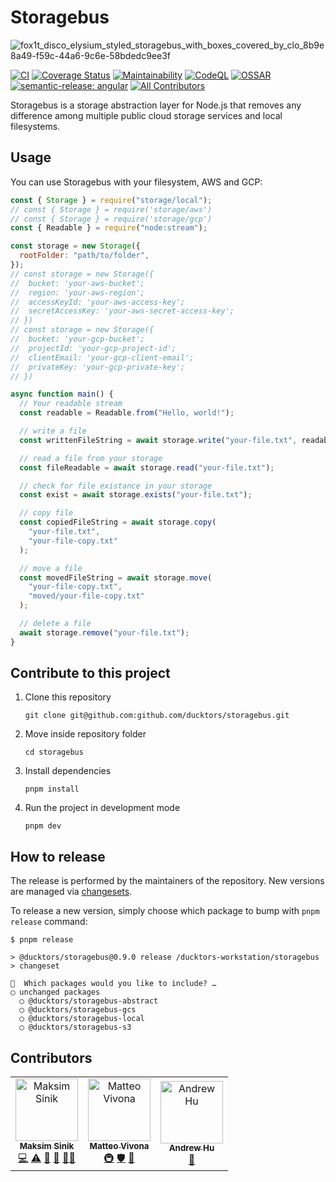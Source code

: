 # Storagebus

![fox1t_disco_elysium_styled_storagebus_with_boxes_covered_by_clo_8b9e8a49-f59c-44a6-9c6e-58bdedc9ee3f](https://user-images.githubusercontent.com/1620916/216316357-92a5fe47-2adf-4e61-8a60-aaddf1ba8ad0.jpg)


[![CI](https://github.com/ducktors/storagebus/actions/workflows/ci.yml/badge.svg)](https://github.com/ducktors/storagebus/actions/workflows/ci.yml) [![Coverage Status](https://coveralls.io/repos/github/ducktors/storagebus/badge.svg?branch=main)](https://coveralls.io/github/ducktors/storagebus?branch=main) [![Maintainability](https://api.codeclimate.com/v1/badges/40e86c80718286fa76b1/maintainability)](https://codeclimate.com/github/ducktors/storagebus/maintainability) [![CodeQL](https://github.com/ducktors/storagebus/actions/workflows/codeql-analysis.yml/badge.svg)](https://github.com/ducktors/storagebus/actions/workflows/codeql-analysis.yml) [![OSSAR](https://github.com/ducktors/storagebus/actions/workflows/ossar-analysis.yml/badge.svg)](https://github.com/ducktors/storagebus/actions/workflows/ossar-analysis.yml) [![semantic-release: angular](https://img.shields.io/badge/semantic--release-angular-e10079?logo=semantic-release)](https://github.com/semantic-release/semantic-release) <!-- ALL-CONTRIBUTORS-BADGE:START - Do not remove or modify this section -->
[![All Contributors](https://img.shields.io/badge/all_contributors-3-orange.svg?style=flat-square)](#contributors-)
<!-- ALL-CONTRIBUTORS-BADGE:END -->

Storagebus is a storage abstraction layer for Node.js that removes any difference among multiple public cloud storage services and local filesystems.

## Usage

You can use Storagebus with your filesystem, AWS and GCP:

```javascript
const { Storage } = require("storage/local");
// const { Storage } = require('storage/aws')
// const { Storage } = require('storage/gcp')
const { Readable } = require("node:stream");

const storage = new Storage({
  rootFolder: "path/to/folder",
});
// const storage = new Storage({
//  bucket: 'your-aws-bucket';
//  region: 'your-aws-region';
//  accessKeyId: 'your-aws-access-key';
//  secretAccessKey: 'your-aws-secret-access-key';
// })
// const storage = new Storage({
//  bucket: 'your-gcp-bucket';
//  projectId: 'your-gcp-project-id';
//  clientEmail: 'your-gcp-client-email';
//  privateKey: 'your-gcp-private-key';
// })

async function main() {
  // Your readable stream
  const readable = Readable.from("Hello, world!");

  // write a file
  const writtenFileString = await storage.write("your-file.txt", readable);

  // read a file from your storage
  const fileReadable = await storage.read("your-file.txt");

  // check for file existance in your storage
  const exist = await storage.exists("your-file.txt");

  // copy file
  const copiedFileString = await storage.copy(
    "your-file.txt",
    "your-file-copy.txt"
  );

  // move a file
  const movedFileString = await storage.move(
    "your-file-copy.txt",
    "moved/your-file-copy.txt"
  );

  // delete a file
  await storage.remove("your-file.txt");
}
```

## Contribute to this project

1. Clone this repository

   `git clone git@github.com:github.com/ducktors/storagebus.git`

2. Move inside repository folder

   `cd storagebus`

3. Install dependencies

   `pnpm install`

4. Run the project in development mode

   `pnpm dev`

## How to release

The release is performed by the maintainers of the repository. New versions are managed via [changesets](https://github.com/changesets/changesets).

To release a new version, simply choose which package to bump with `pnpm release` command:

```
$ pnpm release

> @ducktors/storagebus@0.9.0 release /ducktors-workstation/storagebus
> changeset

🦋  Which packages would you like to include? …
◯ unchanged packages
  ◯ @ducktors/storagebus-abstract
  ◯ @ducktors/storagebus-gcs
  ◯ @ducktors/storagebus-local
  ◯ @ducktors/storagebus-s3
```

## Contributors

<!-- ALL-CONTRIBUTORS-LIST:START - Do not remove or modify this section -->
<!-- prettier-ignore-start -->
<!-- markdownlint-disable -->
<table>
  <tbody>
    <tr>
      <td align="center"><a href="https://maksim.dev"><img src="https://avatars.githubusercontent.com/u/1620916?v=4?s=100" width="100px;" alt="Maksim Sinik"/><br /><sub><b>Maksim Sinik</b></sub></a><br /><a href="https://github.com/ducktors/storagebus/commits?author=fox1t" title="Code">💻</a> <a href="https://github.com/ducktors/storagebus/commits?author=fox1t" title="Tests">⚠️</a> <a href="#ideas-fox1t" title="Ideas, Planning, & Feedback">🤔</a> <a href="#maintenance-fox1t" title="Maintenance">🚧</a> <a href="#mentoring-fox1t" title="Mentoring">🧑‍🏫</a></td>
      <td align="center"><a href="http://matteovivona.it"><img src="https://avatars.githubusercontent.com/u/6388707?v=4?s=100" width="100px;" alt="Matteo Vivona"/><br /><sub><b>Matteo Vivona</b></sub></a><br /><a href="#infra-tehKapa" title="Infrastructure (Hosting, Build-Tools, etc)">🚇</a> <a href="#security-tehKapa" title="Security">🛡️</a> <a href="https://github.com/ducktors/storagebus/commits?author=tehKapa" title="Documentation">📖</a></td>
      <td align="center"><a href="https://github.com/andrew-hu368"><img src="https://avatars.githubusercontent.com/u/45509582?v=4?s=100" width="100px;" alt="Andrew Hu"/><br /><sub><b>Andrew Hu</b></sub></a><br /><a href="https://github.com/ducktors/storagebus/commits?author=andrew-hu368" title="Documentation">📖</a></td>
    </tr>
  </tbody>
</table>

<!-- markdownlint-restore -->
<!-- prettier-ignore-end -->

<!-- ALL-CONTRIBUTORS-LIST:END -->
<!-- prettier-ignore-start -->
<!-- markdownlint-disable -->

<!-- markdownlint-restore -->
<!-- prettier-ignore-end -->

<!-- ALL-CONTRIBUTORS-LIST:END -->
